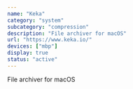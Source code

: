 ```yaml
---
name: "Keka"
category: "system"
subcategory: "compression"
description: "File archiver for macOS"
url: "https://www.keka.io/"
devices: ["mbp"]
display: true
status: "active"
---
```


File archiver for macOS
